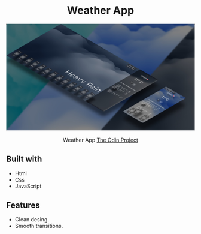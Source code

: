 #

<h1 align="center">Weather App</h1>

![](./src/img/thumbnail.jpg)

<p align="center">
  Weather App  <a href="https://www.theodinproject.com/">The Odin Project</a>
</p>

## Built with
   
- Html
- Css
- JavaScript

## Features

- Clean desing.
- Smooth transitions.